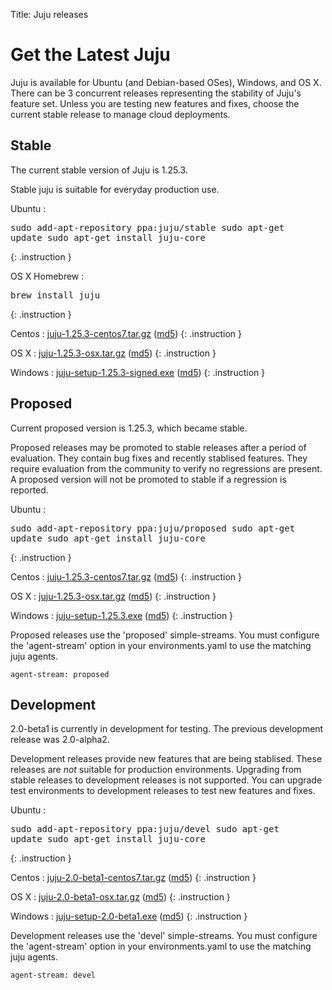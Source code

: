 Title: Juju releases  


# Get the Latest Juju

Juju is available for Ubuntu (and Debian-based OSes), Windows, and OS X.
There can be 3 concurrent releases representing the stability of Juju's
feature set. Unless you are testing new features and fixes, choose the
current stable release to manage cloud deployments.


## Stable

The current stable version of Juju is 1.25.3.

Stable juju is suitable for everyday production use.

Ubuntu
: <pre>sudo add-apt-repository ppa:juju/stable
sudo apt-get update
sudo apt-get install juju-core</pre>
{: .instruction }

OS X Homebrew
: <pre>brew install juju</pre>
{: .instruction }

Centos
: [juju-1.25.3-centos7.tar.gz](https://launchpad.net/juju-core/1.25/1.25.3/+download/juju-1.25.3-centos7.tar.gz) ([md5](https://launchpad.net/juju-core/1.25/1.25.3/+download/juju-1.25.3-centos7.tar.gz/+md5))
{: .instruction }

OS X
: [juju-1.25.3-osx.tar.gz](https://launchpad.net/juju-core/1.25/1.25.3/+download/juju-1.25.3-osx.tar.gz) ([md5](https://launchpad.net/juju-core/1.25/1.25.3/+download/juju-1.25.3-osx.tar.gz/+md5))
{: .instruction }

Windows
: [juju-setup-1.25.3-signed.exe](https://launchpad.net/juju-core/1.25/1.25.3/+download/juju-setup-1.25.3-signed.exe) ([md5](https://launchpad.net/juju-core/1.25/1.25.3/+download/juju-setup-1.25.3-signed.exe/+md5))
{: .instruction }


## Proposed

Current proposed version is 1.25.3, which became stable.

Proposed releases may be promoted to stable releases after a period of
evaluation. They contain bug fixes and recently stablised features. They
require evaluation from the community to verify no regressions are
present. A proposed version will not be promoted to stable if a
regression is reported.

Ubuntu
: <pre>sudo add-apt-repository ppa:juju/proposed
sudo apt-get update
sudo apt-get install juju-core</pre>
{: .instruction }

Centos
: [juju-1.25.3-centos7.tar.gz](https://launchpad.net/juju-core/1.25/1.25.3/+download/juju-1.25.3-centos7.tar.gz) ([md5](https://launchpad.net/juju-core/1.25/1.25.3/+download/juju-1.25.3-centos7.tar.gz/+md5))
{: .instruction }

OS X
: [juju-1.25.3-osx.tar.gz](https://launchpad.net/juju-core/1.25/1.25.3/+download/juju-1.25.3-osx.tar.gz) ([md5](https://launchpad.net/juju-core/1.25/1.25.3/+download/juju-1.25.3-osx.tar.gz/+md5))
{: .instruction }

Windows
: [juju-setup-1.25.3.exe](https://launchpad.net/juju-core/1.25/1.25.3/+download/juju-setup-1.25.3.exe) ([md5](https://launchpad.net/juju-core/1.25/1.25.3/+download/juju-setup-1.25.3.exe/+md5))
{: .instruction }

Proposed releases use the 'proposed' simple-streams. You must configure
the 'agent-stream' option in your environments.yaml to use the matching
juju agents.

```no-highlight
agent-stream: proposed
```

## Development

2.0-beta1 is currently in development for testing.
The previous development release was 2.0-alpha2.

Development releases provide new features that are being stablised.
These releases are *not* suitable for production environments. Upgrading
from stable releases to development releases is not supported. You can
upgrade test environments to development releases to test new features
and fixes.

Ubuntu
: <pre>sudo add-apt-repository ppa:juju/devel
sudo apt-get update
sudo apt-get install juju-core</pre>
{: .instruction }

Centos
: [juju-2.0-beta1-centos7.tar.gz](https://launchpad.net/juju-core/trunk/2.0-beta1/+download/juju-2.0-beta1-centos7.tar.gz) ([md5](https://launchpad.net/juju-core/trunk/2.0-beta1/+download/juju-2.0-beta1-centos7.tar.gz/+md5))
{: .instruction }

OS X
: [juju-2.0-beta1-osx.tar.gz](https://launchpad.net/juju-core/trunk/2.0-beta1/+download/juju-2.0-beta1-osx.tar.gz) ([md5](https://launchpad.net/juju-core/trunk/2.0-beta1/+download/juju-2.0-beta1-osx.tar.gz/+md5))
{: .instruction }

Windows
: [juju-setup-2.0-beta1.exe](https://launchpad.net/juju-core/trunk/2.0-beta1/+download/juju-setup-2.0-beta1.exe) ([md5](https://launchpad.net/juju-core/trunk/2.0-beta1/+download/juju-setup-2.0-beta1.exe/+md5))
{: .instruction }

Development releases use the 'devel' simple-streams. You must configure
the 'agent-stream' option in your environments.yaml to use the matching
juju agents.

```no-highlight
agent-stream: devel
```
